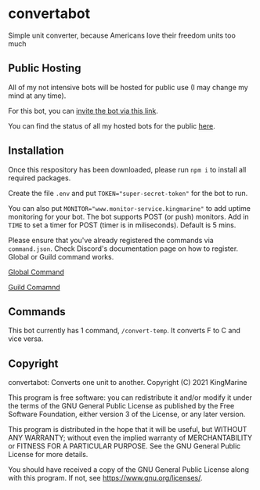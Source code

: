 # convertabot

Simple unit converter, because Americans love their freedom units too much

## Public Hosting

All of my not intensive bots will be hosted for public use (I may change my mind at any time).

For this bot, you can [invite the bot via this link](https://discord.com/api/oauth2/authorize?client_id=849130462747164732&permissions=0&scope=bot%20applications.commands).

You can find the status of all my hosted bots for the public [here](https://uptime.statuscake.com/?TestID=IRi2EiG69R).

## Installation

Once this respository has been downloaded, please run `npm i` to install all required packages.

Create the file `.env` and put `TOKEN="super-secret-token"` for the bot to run.

You can also put `MONITOR="www.monitor-service.kingmarine"` to add uptime monitoring for your bot. The bot supports POST (or push) monitors.
Add in `TIME` to set a timer for POST (timer is in miliseconds). Default is 5 mins.

Please ensure that you've already registered the commands via `command.json`. Check Discord's documentation page on how to register. Global or Guild command works.

[Global Command](https://discord.com/developers/docs/interactions/slash-commands#create-global-application-command)

[Guild Comamnd](https://discord.com/developers/docs/interactions/slash-commands#create-guild-application-command)

## Commands

This bot currently has 1 command, `/convert-temp`. It converts F to C and vice versa.

## Copyright

convertabot: Converts one unit to another.
Copyright (C) 2021  KingMarine

This program is free software: you can redistribute it and/or modify
it under the terms of the GNU General Public License as published by
the Free Software Foundation, either version 3 of the License, or
any later version.

This program is distributed in the hope that it will be useful,
but WITHOUT ANY WARRANTY; without even the implied warranty of
MERCHANTABILITY or FITNESS FOR A PARTICULAR PURPOSE.  See the
GNU General Public License for more details.

You should have received a copy of the GNU General Public License
along with this program.  If not, see <https://www.gnu.org/licenses/>.
